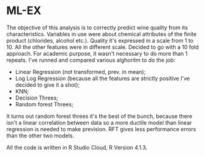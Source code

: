 # ML-EX

The objective of this analysis is to correctly predict wine quality from its characteristics. Variables in use were about chemical attributes of the finite product (chlorides, alcohol etc.). Quality it's expressed in a scale from 1 to 10. All the other features were in different scale. Decided to go with a 10 fold approach. For academic purpose, it wasn't necessary to do more than 1 repeats. I've runned and compared various alghoritm to do the job:
-	Linear Regression (not transformed, prev. in mean);
-	Log Log Regression (because all the features are strictly positive I've decided to give it a shot);
-	KNN;
-	Decision Threes;
-	Random forest Threes;

It turns out random forest threes it's the best of the bunch, because there isn't a linear correlation between data so a more ductile model than linear regression is needed to make prevision. RFT gives less performance errors than the other two models.

All the code is written in R Studio Cloud, R Version 4.1.3.
